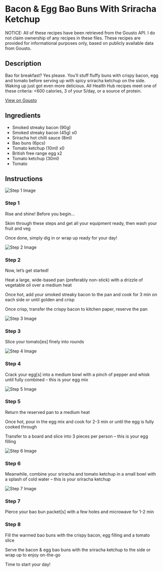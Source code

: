 # Bacon & Egg Bao Buns With Sriracha Ketchup

NOTICE: All of these recipes have been retrieved from the Gousto API. I do not claim ownership of any recipes in these files. These recipes are provided for informational purposes only, based on publicly available data from Gousto.

## Description

Bao for breakfast? Yes please. You’ll stuff fluffy buns with crispy bacon, egg and tomato before serving up with spicy sriracha ketchup on the side. Waking up just got even more delicious. All Health Hub recipes meet one of these criteria: <600 calories, 3 of your 5/day, or a source of protein.

[View on Gousto](https://www.gousto.co.uk/recipes/cookbook/bacon-egg-bao-bun-with-sriracha-ketchup)

## Ingredients

- Smoked streaky bacon (90g)
- Smoked streaky bacon (45g) x0
- Sriracha hot chilli sauce (8ml)
- Bao buns (6pcs)
- Tomato ketchup (10ml) x0
- British free range egg x2
- Tomato ketchup (30ml)
- Tomato

## Instructions

![Step 1 Image](https://production-media.gousto.co.uk/cms/recipe-step-image/Breakfast-Step-1-1-1729073285686-x200.jpg)

### Step 1

Rise and shine! Before you begin…

Skim through these steps and get all your equipment ready, then wash your fruit and veg

Once done, simply dig in or wrap up ready for your day!

![Step 2 Image](https://production-media.gousto.co.uk/cms/recipe-step-image/Step-2-1727099913750-x200.jpg)

### Step 2

Now, let’s get started!

Heat a large, wide-based pan (preferably non-stick) with a drizzle of vegetable oil over a medium heat

Once hot, add your smoked streaky bacon to the pan and cook for 3 min on each side or until golden and crisp

Once crisp, transfer the crispy bacon to kitchen paper, reserve the pan

![Step 3 Image](https://production-media.gousto.co.uk/cms/recipe-step-image/Step-3-1727099923890-x200.jpg)

### Step 3

Slice your tomato[es] finely into rounds

![Step 4 Image](https://production-media.gousto.co.uk/cms/recipe-step-image/Step-4-1727099931308-x200.jpg)

### Step 4

Crack your egg[s] into a medium bowl with a pinch of pepper and whisk until fully combined – this is your egg mix

![Step 5 Image](https://production-media.gousto.co.uk/cms/recipe-step-image/Step-5-1727099941350-x200.jpg)

### Step 5

Return the reserved pan to a medium heat

Once hot, pour in the egg mix and cook for 2-3 min or until the egg is fully cooked through

Transfer to a board and slice into 3 pieces per person – this is your egg filling

![Step 6 Image](https://production-media.gousto.co.uk/cms/recipe-step-image/Step-6-1727099948684-x200.jpg)

### Step 6

Meanwhile, combine your sriracha and tomato ketchup in a small bowl with a splash of cold water – this is your sriracha ketchup

![Step 7 Image](https://production-media.gousto.co.uk/cms/recipe-step-image/Step-7-1727099961570-x200.jpg)

### Step 7

Pierce your bao bun packet[s] with a few holes and microwave for 1-2 min

### Step 8

Fill the warmed bao buns with the crispy bacon, egg filling and a tomato slice

Serve the bacon & egg bao buns with the sriracha ketchup to the side or wrap up to enjoy on-the-go

Time to start your day!

